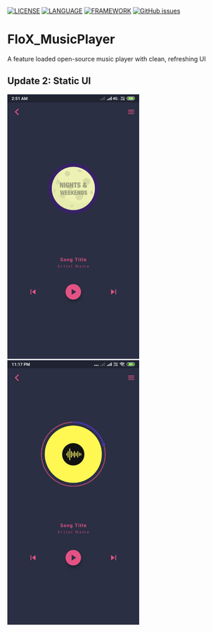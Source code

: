
[![LICENSE](https://img.shields.io/github/license/Purukitto/FloX_MusicPlayer)](https://github.com/Purukitto/FloX_MusicPlayer/blob/master/LICENSE)  [![LANGUAGE](https://img.shields.io/static/v1?label=Language&message=Dart&color=blue)](https://dart.dev/)   [![FRAMEWORK](https://img.shields.io/static/v1?label=Framework&message=Flutter&color=blue)](https://flutter.dev/)    [![GitHub issues](https://img.shields.io/github/issues/Purukitto/FloX_MusicPlayer?style=flat-square)](https://github.com/Purukitto/FloX_MusicPlayer/issues)

# FloX_MusicPlayer
A feature loaded open-source music player with clean, refreshing UI


## Update 2: Static UI

<img src="https://github.com/Purukitto/FloX_MusicPlayer/blob/master/git_assests/1.png"  width="300">  <img src="https://github.com/Purukitto/FloX_MusicPlayer/blob/master/git_assests/2.png"  width="300">

